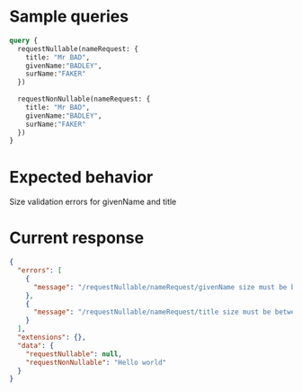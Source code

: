 # Sample queries
```graphql
query {
  requestNullable(nameRequest: {
    title: "Mr BAD",
    givenName:"BADLEY",
    surName:"FAKER"
  })
  
  requestNonNullable(nameRequest: {
    title: "Mr BAD",
    givenName:"BADLEY",
    surName:"FAKER"
  })
}
```

# Expected behavior
Size validation errors for givenName and title


# Current response
```json
{
  "errors": [
    {
      "message": "/requestNullable/nameRequest/givenName size must be between 1 and 1"
    },
    {
      "message": "/requestNullable/nameRequest/title size must be between 1 and 1"
    }
  ],
  "extensions": {},
  "data": {
    "requestNullable": null,
    "requestNonNullable": "Hello world"
  }
}
```